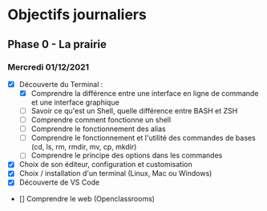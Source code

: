 # Objectifs journaliers

## Phase 0 - La prairie

### Mercredi 01/12/2021


* [X] Découverte du Terminal : 
  * [X] Comprendre la différence entre une interface en ligne de commande et une interface graphique
  * [ ] Savoir ce qu'est un Shell, quelle différence entre BASH et ZSH 
  * [ ] Comprendre comment fonctionne un shell
  * [ ] Comprendre le fonctionnement des alias
  * [ ] Comprendre le fonctionnement et l'utilité des commandes de bases (cd, ls, rm, rmdir, mv, cp, mkdir)
  * [ ] Comprendre le principe des options dans les commandes
* [X] Choix de son éditeur, configuration et customisation
* [X] Choix / installation d'un terminal (Linux, Mac ou Windows)
* [X] Découverte de VS Code
* [] Comprendre le web (Openclassrooms)
